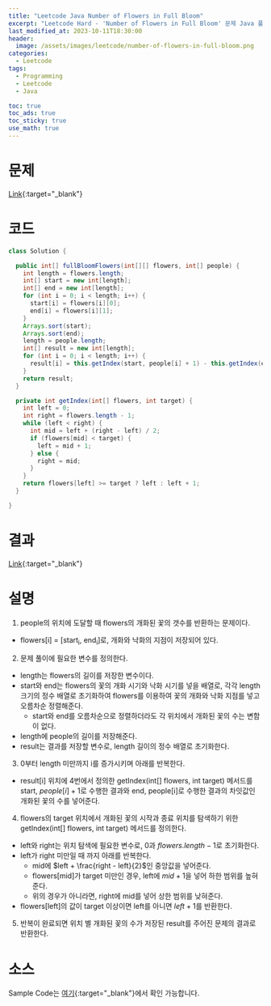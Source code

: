 ```yaml
---
title: "Leetcode Java Number of Flowers in Full Bloom"
excerpt: "Leetcode Hard - 'Number of Flowers in Full Bloom' 문제 Java 풀이"
last_modified_at: 2023-10-11T18:30:00
header:
  image: /assets/images/leetcode/number-of-flowers-in-full-bloom.png
categories:
  - Leetcode
tags:
  - Programming
  - Leetcode
  - Java

toc: true
toc_ads: true
toc_sticky: true
use_math: true
---
```

# 문제
[Link](https://leetcode.com/problems/number-of-flowers-in-full-bloom){:target="_blank"}

# 코드
```java
class Solution {

  public int[] fullBloomFlowers(int[][] flowers, int[] people) {
    int length = flowers.length;
    int[] start = new int[length];
    int[] end = new int[length];
    for (int i = 0; i < length; i++) {
      start[i] = flowers[i][0];
      end[i] = flowers[i][1];
    }
    Arrays.sort(start);
    Arrays.sort(end);
    length = people.length;
    int[] result = new int[length];
    for (int i = 0; i < length; i++) {
      result[i] = this.getIndex(start, people[i] + 1) - this.getIndex(end, people[i]);
    }
    return result;
  }

  private int getIndex(int[] flowers, int target) {
    int left = 0;
    int right = flowers.length - 1;
    while (left < right) {
      int mid = left + (right - left) / 2;
      if (flowers[mid] < target) {
        left = mid + 1;
      } else {
        right = mid;
      }
    }
    return flowers[left] >= target ? left : left + 1;
  }

}
```

# 결과
[Link](https://leetcode.com/problems/number-of-flowers-in-full-bloom/submissions/1072551506/){:target="_blank"}

# 설명
1. people의 위치에 도달할 때 flowers의 개화된 꽃의 갯수를 반환하는 문제이다.
- flowers[i] = [start<sub>i</sub>, end<sub>i</sub>]로, 개화와 낙화의 지점이 저장되어 있다.

2. 문제 풀이에 필요한 변수를 정의한다.
- length는 flowers의 길이를 저장한 변수이다.
- start와 end는 flowers의 꽃의 개화 시기와 낙화 시기를 넣을 배열로, 각각 length 크기의 정수 배열로 초기화하여 flowers를 이용하여 꽃의 개화와 낙화 지점를 넣고 오름차순 정렬해준다.
  - start와 end를 오름차순으로 정렬하더라도 각 위치에서 개화된 꽃의 수는 변함이 없다.
- length에 people의 길이를 저장해준다.
- result는 결과를 저장할 변수로, length 길이의 정수 배열로 초기화한다.

3. 0부터 length 미만까지 i를 증가시키며 아래를 반복한다.
- result[i] 위치에 4번에서 정의한 getIndex(int[] flowers, int target) 메서드를 start, $people[i] + 1$로 수행한 결과와 end, people[i]로 수행한 결과의 차잇값인 개화된 꽃의 수를 넣어준다.

4. flowers의 target 위치에서 개화된 꽃의 시작과 종료 위치를 탐색하기 위한 getIndex(int[] flowers, int target) 메서드를 정의한다.
- left와 right는 위치 탐색에 필요한 변수로, 0과 $flowers.length - 1$로 초기화한다.
- left가 right 미만일 때 까지 아래를 반복한다.
  - mid에 $left + \frac{right - left}{2}$인 중앙값을 넣어준다.
  - flowers[mid]가 target 미만인 경우, left에 $mid + 1$을 넣어 하한 범위를 높혀준다.
  - 위의 경우가 아니라면, right에 mid를 넣어 상한 범위를 낮혀준다.
- flowers[left]의 값이 target 이상이면 left를 아니면 $left + 1$를 반환한다.

5. 반복이 완료되면 위치 별 개화된 꽃의 수가 저장된 result를 주어진 문제의 결과로 반환한다.

# 소스
Sample Code는 [여기](https://github.com/GracefulSoul/leetcode/blob/master/src/main/java/gracefulsoul/problems/NumberOfFlowersInFullBloom.java){:target="_blank"}에서 확인 가능합니다.
